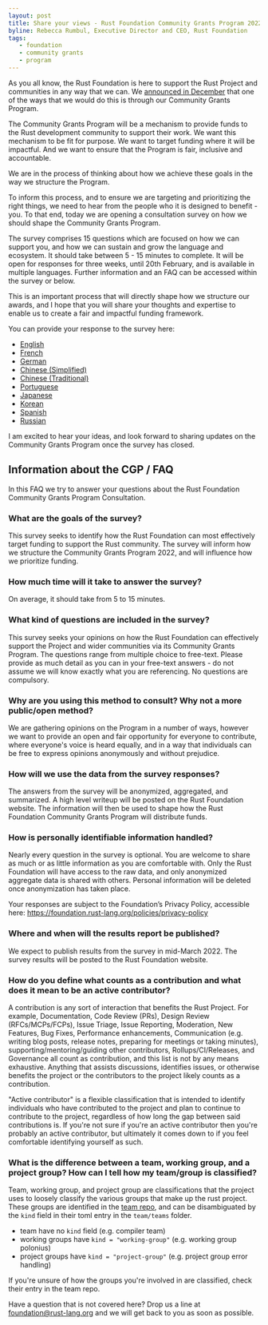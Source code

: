 ```yaml
---
layout: post
title: Share your views - Rust Foundation Community Grants Program 2022
byline: Rebecca Rumbul, Executive Director and CEO, Rust Foundation
tags:
   - foundation
   - community grants
   - program
---
```


As you all know, the Rust Foundation is here to support the Rust Project and communities in any way that we can. We [announced in December](https://foundation.rust-lang.org/news/2021-12-09-news-rust-foundation-to-launch-community-grants-program/) that one of the ways that we would do this is through our Community Grants Program.  

The Community Grants Program will be a mechanism to provide funds to the Rust development community to support their work. We want this mechanism to be fit for purpose. We want to target funding where it will be impactful. And we want to ensure that the Program is fair, inclusive and accountable. 

We are in the process of thinking about how we achieve these goals in the way we structure the Program. 

To inform this process, and to ensure we are targeting and prioritizing the right things, we need to hear from the people who it is designed to benefit - you. To that end, today we are opening a consultation survey on how we should shape the Community Grants Program. 

The survey comprises 15 questions which are focused on how we can support you, and how we can sustain and grow the language and ecosystem. It should take between 5 - 15 minutes to complete. It will be open for responses for three weeks, until 20th February, and is available in multiple languages. Further information and an FAQ can be accessed within the survey or below. 

This is an important process that will directly shape how we structure our awards, and I hope that you will share your thoughts and expertise to enable us to create a fair and impactful funding framework.

You can provide your response to the survey here:

- [English](https://survey.alchemer.eu/s3/90424415/Community-Grants-Program-Consultation-2022)
- [French](https://survey.alchemer.eu/s3/90424842/Programme-2022-de-subventions-communautaires-de-la-Rust-Foundation)
- [German](https://survey.alchemer.eu/s3/90424851/Pr-mienprogramm-der-Rust-Foundation-f-r-Communitys-2022)
- [Chinese (Simplified)](https://survey.alchemer.eu/s3/90424845/Rust-2022-CHIS)
- [Chinese (Traditional)](https://survey.alchemer.eu/s3/90424846/Rust-2022-CHIT)
- [Portuguese](https://survey.alchemer.eu/s3/90424850/Funda-o-Rust-Programa-de-Bolsas-Comunit-rias-2022)
- [Japanese](https://survey.alchemer.eu/s3/90424853/Rust-Foundation-2022-JP)
- [Korean](https://survey.alchemer.eu/s3/90424854/2022-Rust-Foundation)
- [Spanish](https://survey.alchemer.eu/s3/90424840/Programa-de-subvenciones-a-la-comunidad-de-la-Fundaci-n-Rust-2022)
- [Russian](https://survey.alchemer.eu/s3/90424844/Rust-Foundation-2022)

I am excited to hear your ideas, and look forward to sharing updates on the Community Grants Program once the survey has closed. 



## Information about the CGP / FAQ

In this FAQ we try to answer your questions about the Rust Foundation Community Grants Program Consultation.

### What are the goals of the survey?

This survey seeks to identify how the Rust Foundation can most effectively target funding to support the Rust community. The survey will inform how we structure the Community Grants Program 2022, and will influence how we prioritize funding. 

### How much time will it take to answer the survey?

On average, it should take from 5 to 15 minutes.

### What kind of questions are included in the survey?

This survey seeks your opinions on how the Rust Foundation can effectively support the Project and wider communities via its Community Grants Program. The questions range from multiple choice to free-text. Please provide as much detail as you can in your free-text answers - do not assume we will know exactly what you are referencing.  No questions are compulsory. 

### Why are you using this method to consult? Why not a more public/open method?

We are gathering opinions on the Program in a number of ways, however we want to provide an open and fair opportunity for everyone to contribute, where everyone's voice is heard equally, and in a way that individuals can be free to express opinions anonymously and without prejudice. 

### How will we use the data from the survey responses?

The answers from the survey will be anonymized, aggregated, and summarized. A high level writeup will be posted on the Rust Foundation website. The information will then be used to shape how the Rust Foundation Community Grants Program will distribute funds.

### How is personally identifiable information handled?

Nearly every question in the survey is optional. You are welcome to share as much or as little information as you are comfortable with. Only the Rust Foundation will have access to the raw data, and only anonymized aggregate data is shared with others. Personal information will be deleted once anonymization has taken place. 

Your responses are subject to the Foundation’s Privacy Policy, accessible here: https://foundation.rust-lang.org/policies/privacy-policy

### Where and when will the results report be published?

We expect to publish results from the survey in mid-March 2022. The survey results will be posted to the Rust Foundation website. 

### How do you define what counts as a contribution and what does it mean to be an active contributor?

A contribution is any sort of interaction that benefits the Rust Project. For example, Documentation, Code Review (PRs), Design Review (RFCs/MCPs/FCPs), Issue Triage, Issue Reporting, Moderation, New Features, Bug Fixes, Performance enhancements, Communication (e.g. writing blog posts, release notes, preparing for meetings or taking minutes), supporting/mentoring/guiding other contributors, Rollups/CI/Releases, and Governance all count as contribution, and this list is not by any means exhaustive. Anything that assists discussions, identifies issues, or otherwise benefits the project or the contributors to the project likely counts as a contribution.

"Active contributor" is a flexible classification that is intended to identify individuals who have contributed to the project and plan to continue to contribute to the project, regardless of how long the gap between said contributions is. If you're not sure if you're an active contributor then you're probably an active contributor, but ultimately it comes down to if you feel comfortable identifying yourself as such.

### What is the difference between a team, working group, and a project group? How can I tell how my team/group is classified?

Team, working group, and project group are classifications that the project uses to loosely classify the various groups that make up the rust project. These groups are identified in the [team repo](https://github.com/rust-lang/team), and can be disambiguated by the `kind` field in their toml entry in the `team/teams` folder.

- team have no `kind` field (e.g. compiler team)
- working groups have `kind = "working-group"` (e.g. working group polonius)
- project groups have `kind = "project-group"` (e.g. project group error handling)

If you're unsure of how the groups you're involved in are classified, check their entry in the team repo.

Have a question that is not covered here? Drop us a line at foundation@rust-lang.org and we will get back to you as soon as possible.
